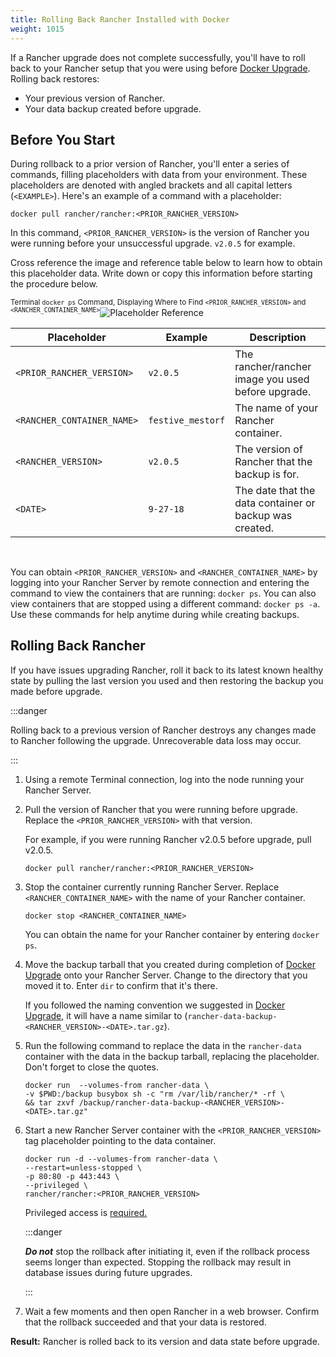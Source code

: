 ```yaml
---
title: Rolling Back Rancher Installed with Docker
weight: 1015
---
```


If a Rancher upgrade does not complete successfully, you'll have to roll back to your Rancher setup that you were using before [Docker Upgrade](upgrade-docker-installed-rancher.md). Rolling back restores:

- Your previous version of Rancher.
- Your data backup created before upgrade.

## Before You Start

During rollback to a prior version of Rancher, you'll enter a series of commands, filling placeholders with data from your environment. These placeholders are denoted with angled brackets and all capital letters (`<EXAMPLE>`). Here's an example of a command with a placeholder:

```
docker pull rancher/rancher:<PRIOR_RANCHER_VERSION>
```

In this command, `<PRIOR_RANCHER_VERSION>` is the version of Rancher you were running before your unsuccessful upgrade. `v2.0.5` for example.

Cross reference the image and reference table below to learn how to obtain this placeholder data. Write down or copy this information before starting the procedure below.

<sup>Terminal <code>docker ps</code> Command, Displaying Where to Find <code>&lt;PRIOR_RANCHER_VERSION&gt;</code> and <code>&lt;RANCHER_CONTAINER_NAME&gt;</code></sup>![Placeholder Reference](/img/placeholder-ref-2.png)

| Placeholder                | Example                    | Description                                             |
| -------------------------- | -------------------------- | ------------------------------------------------------- |
| `<PRIOR_RANCHER_VERSION>`  | `v2.0.5`                   | The rancher/rancher image you used before upgrade.      |
| `<RANCHER_CONTAINER_NAME>` | `festive_mestorf`          | The name of your Rancher container.                     |
| `<RANCHER_VERSION>`        | `v2.0.5`                   | The version of Rancher that the backup is for.          |
| `<DATE>`                   | `9-27-18`                  | The date that the data container or backup was created. |
<br/>

You can obtain `<PRIOR_RANCHER_VERSION>` and `<RANCHER_CONTAINER_NAME>` by logging into your Rancher Server by remote connection and entering the command to view the containers that are running: `docker ps`. You can also view containers that are stopped using a different command: `docker ps -a`. Use these commands for help anytime during while creating backups.

## Rolling Back Rancher

If you have issues upgrading Rancher, roll it back to its latest known healthy state by pulling the last version you used and then restoring the backup you made before upgrade.

:::danger

Rolling back to a previous version of Rancher destroys any changes made to Rancher following the upgrade. Unrecoverable data loss may occur.

:::

1. Using a remote Terminal connection, log into the node running your Rancher Server.

1. Pull the version of Rancher that you were running before upgrade. Replace the `<PRIOR_RANCHER_VERSION>` with that version.

    For example, if you were running Rancher v2.0.5 before upgrade, pull v2.0.5.

    ```
    docker pull rancher/rancher:<PRIOR_RANCHER_VERSION>
    ```

1. Stop the container currently running Rancher Server. Replace `<RANCHER_CONTAINER_NAME>` with the name of your Rancher container.

    ```
    docker stop <RANCHER_CONTAINER_NAME>
    ```
    You can obtain the name for your Rancher container by entering `docker ps`.

1. Move the backup tarball that you created during completion of [Docker Upgrade](upgrade-docker-installed-rancher.md) onto your Rancher Server. Change to the directory that you moved it to. Enter `dir` to confirm that it's there.

    If you followed the naming convention we suggested in [Docker Upgrade](upgrade-docker-installed-rancher.md), it will have a name similar to  (`rancher-data-backup-<RANCHER_VERSION>-<DATE>.tar.gz`).

1. Run the following command to replace the data in the `rancher-data` container with the data in the backup tarball, replacing the placeholder. Don't forget to close the quotes.

    ```
    docker run  --volumes-from rancher-data \
    -v $PWD:/backup busybox sh -c "rm /var/lib/rancher/* -rf \
    && tar zxvf /backup/rancher-data-backup-<RANCHER_VERSION>-<DATE>.tar.gz"
    ```

1. Start a new Rancher Server container with the `<PRIOR_RANCHER_VERSION>` tag placeholder pointing to the data container.
    ```
    docker run -d --volumes-from rancher-data \
    --restart=unless-stopped \
    -p 80:80 -p 443:443 \
    --privileged \
    rancher/rancher:<PRIOR_RANCHER_VERSION>
    ```
    Privileged access is [required.](../../../../pages-for-subheaders/rancher-on-a-single-node-with-docker.md#privileged-access-for-rancher)

    :::danger

    **_Do not_** stop the rollback after initiating it, even if the rollback process seems longer than expected. Stopping the rollback may result in database issues during future upgrades.

    :::

1.  Wait a few moments and then open Rancher in a web browser. Confirm that the rollback succeeded and that your data is restored.

**Result:** Rancher is rolled back to its version and data state before upgrade.
